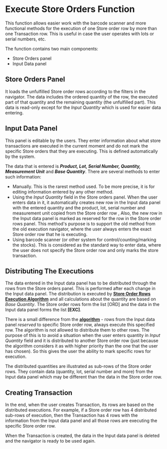 # Execute Store Orders Function

This function allows easier work with the barcode scanner and more functional methods for the execution of one Store order row by more than one Transaction row. This is useful in case the user operates with lots or serial numbers, etc.

The function contains two main components:

- Store Orders panel
- Input Data panel

## Store Orders Panel

It loads the unfulfilled Store order rows according to the filters in the navigator. The data includes the ordered quantity of the row, the executed part of that quantity and the remaining quantity (the unfulfilled part). This data is read-only except for the *Input Quantity* which is used for easier data entering.

## Input Data Panel

This panel is editable by the users. They enter information about what store transactions are executed in the current moment and do not mark the specific Store orders that they are executing. This is defined automatically by the system. 

The data that is entered is ***Product, Lot, Serial Number, Quantity, Measurement Unit*** and ***Base Quantity***. There are several methods to enter such information:

- Manually. This is the rarest method used. To be more precise, it is for editing information entered by any other method.
- Using the *Input Quantity* field in the Store orders panel. When the user enters data in it, it automatically creates new row in the Input data panel with the entered quantity and the product, lot, serial number and measurement unit copied from the Store order row ,  Also, the new row in the Input data panel is marked as reserved for the row in the Store order rows panel. This method's purpose is to support the old method from the old execution navigator, where the user always enters the exact Store order row that he is executing.
- Using barcode scanner (or other system for control/counting/marking the stocks). This is considered as the standard way to enter data, where the user does not specify the Store order row and only marks the store transaction.

## Distributing The Executions

The data entered in the Input data panel has to be distributed through the rows from the Store orders panel. This is performed after each change in the Input data panel. The distribution is executed by **[Store Order Rows Execution Algorithm](https://github.com/ErpNetDocs/tech/blob/master/modules/logistics/inventory/execute-store-orders-function/store-order-rows-execution-algorithm.md)** and all calculations about the quantity are based on *Base Quantity*. The Store order rows form the list [ORD] and the data in the Input data panel forms the list **[EXC]**.

There is a small difference from the **[algorithm](https://github.com/ErpNetDocs/tech/blob/master/modules/logistics/inventory/execute-store-orders-function/store-order-rows-execution-algorithm.md)** - rows from the Input data panel *reserved* to specific Store order row, always execute this specified row. The algorithm is not allowed to distribute them to other rows. The purpose of this is to avoid a situation when  the user enters quantity in *Input Quantity* field and it is distributed to another Store order row (just because the algorithm considers it as with higher priority than the one that the user has chosen). So this gives the user the ability to mark specific rows for execution.

 The distributed quantities are illustrated as sub-rows of the Store order rows. They contain data (quantity, lot, serial number and more) from the Input data panel which may be different than the data in the Store order row. 

## Creating Transaction

In the end, when the user creates Transaction, its rows are based on the distributed executions. For example,  if a Store order row has 4 distributed sub-rows of execution, then the Transaction has 4 rows with the information from the Input data panel and all those rows are executing the specific Store order row.

When the Transaction is created, the data in the Input data panel is deleted and the navigator is ready to be used again.
